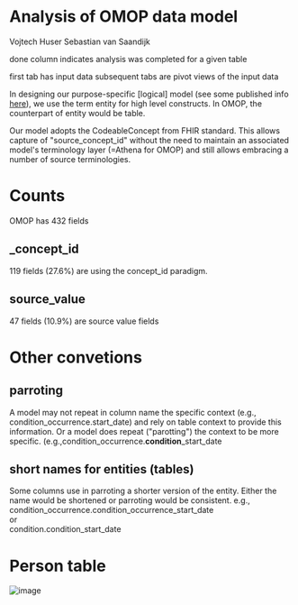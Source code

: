 # Analysis of OMOP data model

Vojtech Huser
Sebastian van Saandijk

done column indicates analysis was completed for a given table

first tab has input data
subsequent tabs are pivot views of the input data

In designing our purpose-specific [logical] model (see some published info [here](https://github.com/informaticsrepo/omop-onc)), we use the term entity for high level constructs. In OMOP, the counterpart of entity would be table.

Our model adopts the CodeableConcept from FHIR standard. This allows capture of "source_concept_id" without the need to maintain an associated model's terminology layer (=Athena for OMOP) and still allows embracing a number of source terminologies.

# Counts

OMOP has 432 fields

## _concept_id
119 fields (27.6%)  are using the concept_id paradigm.

## source_value
47 fields (10.9%) are source value fields

# Other convetions
## parroting
A model may not repeat in column name the specific context (e.g., condition_occurrence.start_date) and rely on table context to provide this information.
Or a model does repeat ("parotting") the context to be more specific. (e.g.,condition_occurrence.**condition**_start_date

## short names for entities (tables)
Some columns use in parroting a shorter version of the entity. Either the name would be shortened or parroting would be consistent.
e.g.,  
condition_occurrence.condition_occurrence_start_date  
or  
condition.condition_start_date


# Person table

![image](https://github.com/user-attachments/assets/f9d5d94f-a772-4dcb-b5b5-b8477c27ae93)

